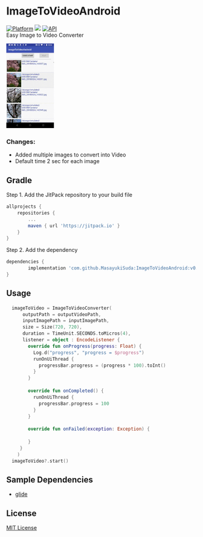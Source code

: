 # ImageToVideoAndroid
[![Platform](https://img.shields.io/badge/platform-android-green.svg)](http://developer.android.com/index.html)
<img src="https://img.shields.io/badge/license-MIT-green.svg?style=flat">
[![API](https://img.shields.io/badge/API-21%2B-brightgreen.svg?style=flat)](https://android-arsenal.com/api?level=21)
<br>
Easy Image to Video Converter

<img src="art/output.gif" width="25%">


### Changes:
- Added multiple images to convert into Video
- Default time 2 sec for each image
 
## Gradle
Step 1. Add the JitPack repository to your build file
```groovy
allprojects {
	repositories {
		...
		maven { url 'https://jitpack.io' }
	}
}
```
Step 2. Add the dependency
```groovy
dependencies {
        implementation 'com.github.MasayukiSuda:ImageToVideoAndroid:v0.1.0'
}
```
## Usage
```Kotlin
  imageToVideo = ImageToVideoConverter(
      outputPath = outputVideoPath,
      inputImagePath = inputImagePath,
      size = Size(720, 720),
      duration = TimeUnit.SECONDS.toMicros(4),
      listener = object : EncodeListener {
        override fun onProgress(progress: Float) {
          Log.d("progress", "progress = $progress")
          runOnUiThread {
            progressBar.progress = (progress * 100).toInt()
          }
        }

        override fun onCompleted() {
          runOnUiThread {
            progressBar.progress = 100
          }
        }
	
        override fun onFailed(exception: Exception) {

        }
     }
    )
  imageToVideo?.start()
```


## Sample Dependencies
* [glide](https://github.com/bumptech/glide)

## License

[MIT License](https://github.com/MasayukiSuda/ImageToVideoAndroid/blob/master/LICENSE)
